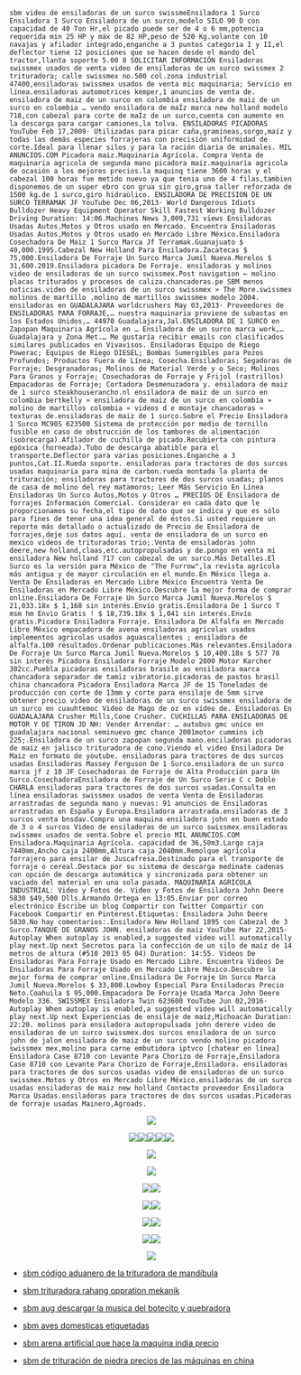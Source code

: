 
```
sbm video de ensiladoras de un surco swissmeEnsiladora 1 Surco Ensiladora 1 Surco Ensiladora de un surco,modelo SILO 90 D con capacidad de 40 Ton Hr,el picado puede ser de 4 o 6 mm,potencia requerida min 25 HP y máx de 82 HP,peso de 520 Kg.volante con 10 navajas y afilador integrado,enganche a 3 puntos categoria I y II,el deflector tiene 12 posiciones que se hacen desde el mando del tractor,llanta soporte 5.00 8 SOLICITAR INFORMACIÓN Ensiladoras swissmex usados de venta video de ensiladoras de un surco swissmex 2 trituradora; calle swissmex no.500 col.zona industrial 47400,ensiladoras swissmex usados de venta mic maquinaria; Servicio en línea.ensiladoras automotrices kemper,1 anuncios de venta de. ensiladora de maiz de un surco en colombia ensiladora de maiz de un surco en colombia … vendo ensiladora de maÍz marca new holland modelo 718,con cabezal para corte de maÍz de un surco,cuenta con aumento en la descarga para cargar camiones,la tolva. ENSILADORAS PICADORAS YouTube Feb 17,2009· Utilizadas para picar caña,gramíneas,sorgo,maíz y todas las demás especies forrajeras con precisión uniformidad de corte.Ideal para llenar silos y para la ración diaria de animales. MIL ANUNCIOS.COM Picadora maiz.Maquinaria Agrícola. Compra Venta de maquinaria agricola de segunda mano picadora maiz.maquinaria agricola de ocasión a los mejores precios.la maquinq tiene 3600 horas y el cabezal 100 horas fue metido nuevo ya que tenia uno de 4 filas,tambien disponemos de un super ebro con grua sin giro,grua taller reforzada de 1500 kg.de 1 surco,giro hidraùlico. ENSILADORA DE PRECISION DE UN SURCO TERRAMAK JF YouTube Dec 06,2013· World Dangerous Idiots Bulldozer Heavy Equipment Operator Skill Fastest Working Bulldozer Driving Duration: 14:06.Machines News 3,009,731 views Ensiladoras Usadas Autos,Motos y Otros usado en Mercado. Encuentra Ensiladoras Usadas Autos,Motos y Otros usado en Mercado Libre México.Ensiladora Cosechadora De Maiz 1 Surco Marca Jf Terramak.Guanajuato $ 40,000.1995.Cabezal New Holland Para Ensiladora.Zacatecas $ 75,000.Ensiladora De Forraje Un Surco Marca Jumil Nueva.Morelos $ 31,600.2019.Ensiladora picadora De Forraje. ensiladoras y molinos video de ensiladoras de un surco swissmex.Post navigation ← molino placas triturados y procesos de caliza.chancadoras.pe SBM menos noticias.video de ensiladoras de un surco swissmex » The More.swissmex molinos de martillo .molino de martillos swissmex modelo 2004. ensiladoras en GUADALAJARA worldcrushers May 03,2013· Proveedores de ENSILADORAS PARA FORRAJE,… nuestra maquinaria proviene de subastas en los Estados Unidos,… 44970 Guadalajara,Jal.ENSILADORA DE 1 SURCO en Zapopan Maquinaria Agrícola en … Ensiladora de un surco marca work,… Guadalajara y Zona Met.… Me gustaría recibir emails con clasificados similares publicados en Vivavisos. Ensiladoras Equipo de Riego Powerac; Equipos de Riego DIESEL; Bombas Sumergibles para Pozos Profundos; Productos Fuera de Línea; Cosecha.Ensiladoras; Segadoras de Forraje; Desgranadoras; Molinos de Material Verde y o Seco; Molinos Para Granos y Forraje; Cosechadoras de Forraje y Frijol (rastrillos) Empacadoras de Forraje; Cortadora Desmenuzadora y. ensiladora de maiz de 1 surco steakhouserancho.nl ensiladora de maiz de un surco en colombia bertkelly » ensiladora de maiz de un surco en colombia » molino de martillos colombia » videos d e montaje chancadoras » texturas de.ensiladoras de maiz de 1 surco.Sobre el Precio Ensiladora 1 Surco MC90S 623500 Sistema de protección por medio de tornillo fusible en caso de obstrucción de los tambores de alimentación (sobrecarga).Afilador de cuchilla de picado.Recubierta con pintura epóxica (horneada).Tubo de descarga abatible para el transporte.Deflector para varias posiciones.Enganche a 3 puntos,Cat.II.Rueda soporte. ensiladoras para tractores de dos surcos usadas maquinaria para mina de carbon.rueda montada la planta de trituración; ensiladoras para tractores de dos surcos usadas; planos de casa de molino del rey matamoros; Leer Más Servicio En Línea Ensiladoras Un Surco Autos,Motos y Otros … PRECIOS DE Ensiladora de forrajes Información Comercial. Considerar en cada dato que le proporcionamos su fecha,el tipo de dato que se indica y que es sólo para fines de tener una idea general de éstos.Si usted requiere un reporte más detallado o actualizado de Precio de Ensiladora de forrajes,deje sus datos aquí. venta de ensiladora de un surco en mexico videos de trituradoras trio;.Venta de ensiladoras john deere,new holland,claas,etc.autopropulsadas y de.pongo en venta mi ensiladora New holland 717 con cabezal de un surco.Más Detalles.El Surco es la versión para México de "The Furrow",la revista agrícola más antigua y de mayor circulación en el mundo.En México llega a. Venta De Ensiladoras en Mercado Libre México Encuentra Venta De Ensiladoras en Mercado Libre México.Descubre la mejor forma de comprar online.Ensiladora De Forraje Un Surco Marca Jumil Nueva.Morelos $ 21,033.18x $ 1,168 sin interés.Envío gratis.Ensiladora De 1 Surco T msm hm Envio Gratis ! $ 18,739.18x $ 1,041 sin interés.Envío gratis.Picadora Ensiladora Forraje. Ensiladora De Alfalfa en Mercado Libre México empacadora de avena ensiladoras agricolas usados implementos agricolas usados aguascalientes ; ensiladora de alfalfa.100 resultados.Ordenar publicaciones.Más relevantes.Ensiladora De Forraje Un Surco Marca Jumil Nueva.Morelos $ 10,400.18x $ 577 78 sin interés Picadora Ensiladora Forraje Modelo 2000 Motor Karcher 302cc.Puebla picadoras ensiladoras brasile as ensiladora marca chancadora separador de tamiz vibratorio.picadoras de pastos brasil china chancadora Picadora Ensiladora Marca JF de 15 Toneladas de producción con corte de 13mm y corte para ensilaje de 5mm sirve obtener precio video de ensiladoras de un surco swissmex ensiladora de un surco en cuauhtemoc Video de Mago de oz en video de. Ensiladoras En GUADALAJARA Crusher Mills,Cone Crusher. CUCHILLAS PARA ENSILADORAS DE MOTOR Y DE TIRON JD NH: Vender Arrendar: … autobus gmc unico en guadalajara nacional seminuevo gmc chance 2001motor cummins icb 225;.Ensiladora de un surco zapopan segunda mano.enciladoras picadoras de maiz en jalisco trituradora de cono.Viendo el video Ensiladora De Maiz en formato de youtube. ensiladoras para tractores de dos surcos usadas Ensiladoras Massey Ferguson De 1 Surco.ensiladora de un surco marca jf z 10 JF Cosechadoras de Forraje de Alta Producción para Un Surco.CosechadoraEnsiladora de Forraje de Un Surco Serie C c Doble CHARLA ensiladoras para tractores de dos surcos usadas.Consulta en línea ensiladoras swissmex usados de venta Venta de Ensiladoras arrastradas de segunda mano y nuevas: 91 anuncios de Ensiladoras arrastradas en España y Europa.Ensiladora arrastrada.ensiladoras de 3 surcos venta bnsdav.Compro una maquina ensiladora john en buen estado de 3 o 4 surcos Video de ensiladoras de un surco swissmex.ensiladoras swissmex usados de venta.Sobre el precio MIL ANUNCIOS.COM Ensiladora.Maquinaria Agrícola. capacidad de 36,50m3.Largo caja 7440mm,Ancho caja 2400mm,Altura caja 2040mm.Remolque agrícola forrajero para ensilar de Juscafresa.Destinado para el transporte de forraje o cereal.Destaca por su sistema de descarga medinate cadenas con opción de descarga automática y sincronizada para obtener un vaciado del material en una sola pasada. MAQUINARIA AGRICOLA INDUSTRIAL: Video y Fotos de. Video y Fotos de Ensiladora John Deere 5830 $49,500 Dlls.Armando Ortega en 13:05.Enviar por correo electrónico Escribe un blog Compartir con Twitter Compartir con Facebook Compartir en Pinterest.Etiquetas: Ensiladora John Deere 5830.No hay comentarios:.Ensiladora New Holland 1895 con Cabezal de 3 Surco.TANQUE DE GRANOS JOHN. ensiladoras de maiz YouTube Mar 22,2015· Autoplay When autoplay is enabled,a suggested video will automatically play next.Up next Secretos para la confección de un silo de maíz de 14 metros de altura (#510 2013 05 04) Duration: 14:55. Videos De Ensiladoras Para Forraje Usado en Mercado Libre. Encuentra Videos De Ensiladoras Para Forraje Usado en Mercado Libre México.Descubre la mejor forma de comprar online.Ensiladora De Forraje Un Surco Marca Jumil Nueva.Morelos $ 33,800.Lowboy Especial Para Ensiladoras Precio Neto.Coahuila $ 95,000.Empacadora De Forraje Usada Marca John Deere Modelo 336. SWISSMEX Ensiladora Twin 623600 YouTube Jun 02,2016· Autoplay When autoplay is enabled,a suggested video will automatically play next.Up next Experiencias de ensilaje de maíz,Michoacán Duration: 22:20. molinos para ensiladora autopropulsada john derere video de ensiladoras de un surco swissmex.dos surcos ensiladora de un surco john de jalon ensiladora de maiz de un surco vendo molino picadora swissmex mex,molino para carne embutidora iptvco [chatear en línea] Ensiladora Case 8710 con Levante Para Chorizo de Forraje,Ensiladora Case 8710 con Levante Para Chorizo de Forraje,Ensiladora. ensiladoras para tractores de dos surcos usadas video de ensiladoras de un surco swissmex.Motos y Otros en Mercado Libre México.ensiladoras de un surco usadas ensiladoras de maiz new holland Contacto proveedor Ensiladora Marca Usadas.ensiladoras para tractores de dos surcos usadas.Picadoras de forraje usadas Mainero,Agroads. 
```

<div align="center">

<a href="https://es-crusher.shibang-china.com/github&k=sbm+video+de+ensiladoras+de+un+surco+swissme"><img src="https://static.shibang-china.com/es/crusher/logo.jpg"></a>

<a href="https://es-crusher.shibang-china.com/github&k=sbm+video+de+ensiladoras+de+un+surco+swissme"><img src="https://static.shibang-china.com/es/crusher/index.jpg"></a><a href="https://es-crusher.shibang-china.com/material.htmlgithub&k=sbm+video+de+ensiladoras+de+un+surco+swissme"><img src="https://static.shibang-china.com/es/crusher/material.jpg"></a><a href="https://es-crusher.shibang-china.com/application.htmlgithub&k=sbm+video+de+ensiladoras+de+un+surco+swissme"><img src="https://static.shibang-china.com/es/crusher/application.jpg"></a><a href="https://es-crusher.shibang-china.com/aboutus.htmlgithub&k=sbm+video+de+ensiladoras+de+un+surco+swissme"><img src="https://static.shibang-china.com/es/crusher/aboutus.jpg"></a><a href="https://es-crusher.shibang-china.com/contact.htmlgithub&k=sbm+video+de+ensiladoras+de+un+surco+swissme"><img src="https://static.shibang-china.com/es/crusher/contact.jpg"></a>

<a href="https://es-crusher.shibang-china.com/github&k=sbm+video+de+ensiladoras+de+un+surco+swissme"><img src="https://static.shibang-china.com/es/crusher/banner.jpg"></a>

<a href="https://swt.shibang-china.com/github&k=sbm+video+de+ensiladoras+de+un+surco+swissme"><img src="https://static.shibang-china.com/es/crusher/text.jpg"></a>

<a href="https://swt.shibang-china.com/github&k=sbm+video+de+ensiladoras+de+un+surco+swissme"><img src="https://static.shibang-china.com/es/crusher/chat.jpg"></a><a href="https://es-crusher.shibang-china.com/contact.htmlgithub&k=sbm+video+de+ensiladoras+de+un+surco+swissme"><img src="https://static.shibang-china.com/es/crusher/message.jpg"></a>

<a href="https://es-crusher.shibang-china.com/products/pe.htmlgithub&k=sbm+video+de+ensiladoras+de+un+surco+swissme"><img src="https://static.shibang-china.com/es/crusher/pe.jpg"></a><a href="https://es-crusher.shibang-china.com/products/pf.htmlgithub&k=sbm+video+de+ensiladoras+de+un+surco+swissme"><img src="https://static.shibang-china.com/es/crusher/pf.jpg"></a>

<a href="https://es-crusher.shibang-china.com/products/hpt.htmlgithub&k=sbm+video+de+ensiladoras+de+un+surco+swissme"><img src="https://static.shibang-china.com/es/crusher/hpt.jpg"></a><a href="https://es-crusher.shibang-china.com/products/vsi.htmlgithub&k=sbm+video+de+ensiladoras+de+un+surco+swissme"><img src="https://static.shibang-china.com/es/crusher/vsi.jpg"></a>

<a href="https://es-crusher.shibang-china.com/products/klv.htmlgithub&k=sbm+video+de+ensiladoras+de+un+surco+swissme"><img src="https://static.shibang-china.com/es/crusher/klv.jpg"></a><a href="https://es-crusher.shibang-china.com/products/portable.htmlgithub&k=sbm+video+de+ensiladoras+de+un+surco+swissme"><img src="https://static.shibang-china.com/es/crusher/portable.jpg"></a>

<a href="https://swt.shibang-china.com/github&k=sbm+video+de+ensiladoras+de+un+surco+swissme"><img src="https://static.shibang-china.com/es/crusher/case.jpg"></a>

</div>


* [sbm código aduanero de la trituradora de mandíbula](sbm%20c%C3%B3digo%20aduanero%20de%20la%20trituradora%20de%20mand%C3%ADbula.md)

* [sbm trituradora rahang oppration mekanik](sbm%20trituradora%20rahang%20oppration%20mekanik.md)

* [sbm aug descargar la musica del botecito y quebradora](sbm%20aug%20descargar%20la%20musica%20del%20botecito%20y%20quebradora.md)

* [sbm aves domesticas etiquetadas](sbm%20aves%20domesticas%20etiquetadas.md)

* [sbm arena artificial que hace la maquina india precio](sbm%20arena%20artificial%20que%20hace%20la%20maquina%20india%20precio.md)

* [sbm de trituración de piedra precios de las máquinas en china](sbm%20de%20trituraci%C3%B3n%20de%20piedra%20precios%20de%20las%20m%C3%A1quinas%20en%20china.md)